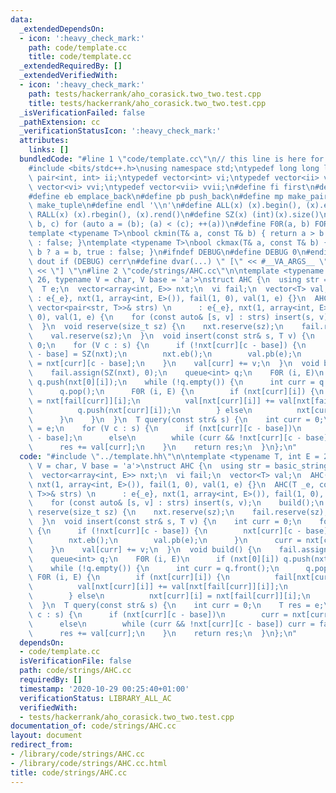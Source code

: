 ```yaml
---
data:
  _extendedDependsOn:
  - icon: ':heavy_check_mark:'
    path: code/template.cc
    title: code/template.cc
  _extendedRequiredBy: []
  _extendedVerifiedWith:
  - icon: ':heavy_check_mark:'
    path: tests/hackerrank/aho_corasick.two_two.test.cpp
    title: tests/hackerrank/aho_corasick.two_two.test.cpp
  _isVerificationFailed: false
  _pathExtension: cc
  _verificationStatusIcon: ':heavy_check_mark:'
  attributes:
    links: []
  bundledCode: "#line 1 \"code/template.cc\"\n// this line is here for a reason\n\
    #include <bits/stdc++.h>\nusing namespace std;\ntypedef long long ll;\ntypedef\
    \ pair<int, int> ii;\ntypedef vector<int> vi;\ntypedef vector<ii> vii;\ntypedef\
    \ vector<vi> vvi;\ntypedef vector<vii> vvii;\n#define fi first\n#define se second\n\
    #define eb emplace_back\n#define pb push_back\n#define mp make_pair\n#define mt\
    \ make_tuple\n#define endl '\\n'\n#define ALL(x) (x).begin(), (x).end()\n#define\
    \ RALL(x) (x).rbegin(), (x).rend()\n#define SZ(x) (int)(x).size()\n#define FOR(a,\
    \ b, c) for (auto a = (b); (a) < (c); ++(a))\n#define F0R(a, b) FOR (a, 0, (b))\n\
    template <typename T>\nbool ckmin(T& a, const T& b) { return a > b ? a = b, true\
    \ : false; }\ntemplate <typename T>\nbool ckmax(T& a, const T& b) { return a <\
    \ b ? a = b, true : false; }\n#ifndef DEBUG\n#define DEBUG 0\n#endif\n#define\
    \ dout if (DEBUG) cerr\n#define dvar(...) \" [\" << #__VA_ARGS__ \": \" << (__VA_ARGS__)\
    \ << \"] \"\n#line 2 \"code/strings/AHC.cc\"\n\ntemplate <typename T, int E =\
    \ 26, typename V = char, V base = 'a'>\nstruct AHC {\n  using str = basic_string<V>;\n\
    \  T e;\n  vector<array<int, E>> nxt;\n  vi fail;\n  vector<T> val;\n  AHC(T _e)\
    \ : e{_e}, nxt(1, array<int, E>()), fail(1, 0), val(1, e) {}\n  AHC(T _e, const\
    \ vector<pair<str, T>>& strs) \n      : e{_e}, nxt(1, array<int, E>()), fail(1,\
    \ 0), val(1, e) {\n    for (const auto& [s, v] : strs) insert(s, v);\n    build();\n\
    \  }\n  void reserve(size_t sz) {\n    nxt.reserve(sz);\n    fail.reserve(sz);\n\
    \    val.reserve(sz);\n  }\n  void insert(const str& s, T v) {\n    int curr =\
    \ 0;\n    for (V c : s) {\n      if (!nxt[curr][c - base]) {\n        nxt[curr][c\
    \ - base] = SZ(nxt);\n        nxt.eb();\n        val.pb(e);\n      }\n      curr\
    \ = nxt[curr][c - base];\n    }\n    val[curr] += v;\n  }\n  void build() {\n\
    \    fail.assign(SZ(nxt), 0);\n    queue<int> q;\n    F0R (i, E)\n      if (nxt[0][i])\
    \ q.push(nxt[0][i]);\n    while (!q.empty()) {\n      int curr = q.front();\n\
    \      q.pop();\n      F0R (i, E) {\n        if (nxt[curr][i]) {\n          fail[nxt[curr][i]]\
    \ = nxt[fail[curr]][i];\n          val[nxt[curr][i]] += val[nxt[fail[curr]][i]];\n\
    \          q.push(nxt[curr][i]);\n        } else\n          nxt[curr][i] = nxt[fail[curr]][i];\n\
    \      }\n    }\n  }\n  T query(const str& s) {\n    int curr = 0;\n    T res\
    \ = e;\n    for (V c : s) {\n      if (nxt[curr][c - base])\n        curr = nxt[curr][c\
    \ - base];\n      else\n        while (curr && !nxt[curr][c - base]) curr = fail[curr];\n\
    \      res += val[curr];\n    }\n    return res;\n  }\n};\n"
  code: "#include \"../template.hh\"\n\ntemplate <typename T, int E = 26, typename\
    \ V = char, V base = 'a'>\nstruct AHC {\n  using str = basic_string<V>;\n  T e;\n\
    \  vector<array<int, E>> nxt;\n  vi fail;\n  vector<T> val;\n  AHC(T _e) : e{_e},\
    \ nxt(1, array<int, E>()), fail(1, 0), val(1, e) {}\n  AHC(T _e, const vector<pair<str,\
    \ T>>& strs) \n      : e{_e}, nxt(1, array<int, E>()), fail(1, 0), val(1, e) {\n\
    \    for (const auto& [s, v] : strs) insert(s, v);\n    build();\n  }\n  void\
    \ reserve(size_t sz) {\n    nxt.reserve(sz);\n    fail.reserve(sz);\n    val.reserve(sz);\n\
    \  }\n  void insert(const str& s, T v) {\n    int curr = 0;\n    for (V c : s)\
    \ {\n      if (!nxt[curr][c - base]) {\n        nxt[curr][c - base] = SZ(nxt);\n\
    \        nxt.eb();\n        val.pb(e);\n      }\n      curr = nxt[curr][c - base];\n\
    \    }\n    val[curr] += v;\n  }\n  void build() {\n    fail.assign(SZ(nxt), 0);\n\
    \    queue<int> q;\n    F0R (i, E)\n      if (nxt[0][i]) q.push(nxt[0][i]);\n\
    \    while (!q.empty()) {\n      int curr = q.front();\n      q.pop();\n     \
    \ F0R (i, E) {\n        if (nxt[curr][i]) {\n          fail[nxt[curr][i]] = nxt[fail[curr]][i];\n\
    \          val[nxt[curr][i]] += val[nxt[fail[curr]][i]];\n          q.push(nxt[curr][i]);\n\
    \        } else\n          nxt[curr][i] = nxt[fail[curr]][i];\n      }\n    }\n\
    \  }\n  T query(const str& s) {\n    int curr = 0;\n    T res = e;\n    for (V\
    \ c : s) {\n      if (nxt[curr][c - base])\n        curr = nxt[curr][c - base];\n\
    \      else\n        while (curr && !nxt[curr][c - base]) curr = fail[curr];\n\
    \      res += val[curr];\n    }\n    return res;\n  }\n};\n"
  dependsOn:
  - code/template.cc
  isVerificationFile: false
  path: code/strings/AHC.cc
  requiredBy: []
  timestamp: '2020-10-29 00:25:40+01:00'
  verificationStatus: LIBRARY_ALL_AC
  verifiedWith:
  - tests/hackerrank/aho_corasick.two_two.test.cpp
documentation_of: code/strings/AHC.cc
layout: document
redirect_from:
- /library/code/strings/AHC.cc
- /library/code/strings/AHC.cc.html
title: code/strings/AHC.cc
---
```

